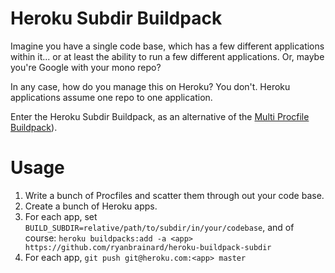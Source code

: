 # Heroku Subdir Buildpack

Imagine you have a single code base, which has a few different applications within it... or at least the ability to run a few different applications. Or, maybe you're Google with your mono repo?

In any case, how do you manage this on Heroku? You don't. Heroku applications assume one repo to one application. 

Enter the Heroku Subdir Buildpack, as an alternative of the [Multi Procfile Buildpack](https://github.com/heroku/heroku-buildpack-multi-procfile)).

# Usage

1. Write a bunch of Procfiles and scatter them through out your code base.
2. Create a bunch of Heroku apps.
3. For each app, set `BUILD_SUBDIR=relative/path/to/subdir/in/your/codebase`, and of course:
   `heroku buildpacks:add -a <app> https://github.com/ryanbrainard/heroku-buildpack-subdir`
4. For each app, `git push git@heroku.com:<app> master`

